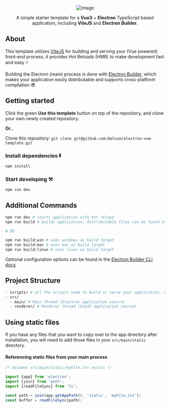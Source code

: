 <div align="center"> 
  
![image](https://user-images.githubusercontent.com/32544586/163651496-2589c0b0-4151-4941-9d90-4275eea5fd83.png)

A simple starter template for a **Vue3** + **Electron** TypeScript based application, including **ViteJS** and **Electron Builder**.
</div>

## About

This template utilizes [ViteJS](https://vitejs.dev) for building and serving your (Vue powered) front-end process, it provides Hot Reloads (HMR) to make development fast and easy ⚡ 

Building the Electron (main) process is done with [Electron Builder](https://www.electron.build/), which makes your application easily distributable and supports cross-platform compilation 😎

## Getting started

Click the green **Use this template** button on top of the repository, and clone your own newly created repository.

**Or..**

Clone this repository: `git clone git@github.com:Deluze/electron-vue-template.git`


### Install dependencies ⏬

```bash
npm install
```

### Start developing ⚒️

```bash
npm run dev
```

## Additional Commands

```bash
npm run dev # starts application with hot reload
npm run build # builds application, distributable files can be found in "dist" folder

# OR

npm run build:win # uses windows as build target
npm run build:mac # uses mac as build target
npm run build:linux # uses linux as build target
```

Optional configuration options can be found in the [Electron Builder CLI docs](https://www.electron.build/cli.html).
## Project Structure

```bash
- scripts/ # all the scripts used to build or serve your application, change as you like.
- src/
  - main/ # Main thread (Electron application source)
  - renderer/ # Renderer thread (VueJS application source)
```

## Using static files

If you have any files that you want to copy over to the app directory after installation, you will need to add those files in your `src/main/static` directory.

#### Referencing static files from your main process

```ts
/* Assumes src/main/static/myFile.txt exists */

import {app} from 'electron';
import {join} from 'path';
import {readFileSync} from 'fs';

const path = join(app.getAppPath(), 'static', 'myFile.txt');
const buffer = readFileSync(path);
```
